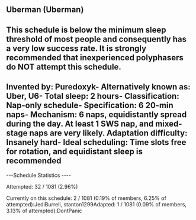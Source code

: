 Uberman (Uberman)
-----------------------------------------------
This schedule is below the minimum sleep threshold of most people and consequently has a very low success rate.  It is strongly recommended that inexperienced polyphasers do NOT attempt this schedule.
-----------------------------------------------
**Invented by**: Puredoxyk- 
**Alternatively known as**: Uber, U6- 
**Total sleep**: 2 hours- 
**Classification**: Nap-only schedule- 
**Specification**: 6 20-min naps- 
**Mechanism**: 6 naps, equidistantly spread during the day. At least 1 SWS nap, and mixed-stage naps are very likely.
**Adaptation difficulty**: Insanely hard- 
**Ideal scheduling**: Time slots free for rotation, and equidistant sleep is recommended
-----------------------------------------------
---Schedule Statistics ----

Attempted: 32 / 1081 (2.96%) 

Currently on this schedule: 2 / 1081 (0.19% of members, 6.25% of attempted):JediBurrell, stanton1299Adapted: 1 / 1081 (0.09% of members, 3.13% of attempted):DontPanic